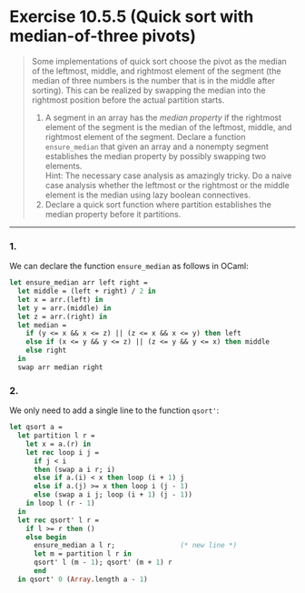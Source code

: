 # Exercise 10.5.5 (Quick sort with median-of-three pivots)

> Some implementations of quick sort choose the pivot as the median of the leftmost, middle, and rightmost element of the segment (the median of three numbers is the number that is in the middle after sorting).
> This can be realized by swapping the median into the rightmost position before the actual partition starts.
> 1. A segment in an array has the _median property_ if the rightmost element of the segment is the median of the leftmost, middle, and rightmost element of the segment.
>    Declare a function `ensure_median` that given an array and a nonempty segment establishes the median property by possibly swapping two elements.  
>    Hint:
>    The necessary case analysis as amazingly tricky.
>    Do a naive case analysis whether the leftmost or the rightmost or the middle element is the median using lazy boolean connectives.
> 2. Declare a quick sort function where partition establishes the median property before it partitions.

---

### 1.

We can declare the function `ensure_median` as follows in OCaml:
```ocaml
let ensure_median arr left right =
  let middle = (left + right) / 2 in
  let x = arr.(left) in
  let y = arr.(middle) in
  let z = arr.(right) in
  let median =
    if (y <= x && x <= z) || (z <= x && x <= y) then left
    else if (x <= y && y <= z) || (z <= y && y <= x) then middle
    else right
  in
  swap arr median right
```

### 2.

We only need to add a single line to the function `qsort'`:
```ocaml
let qsort a =
  let partition l r =
    let x = a.(r) in
    let rec loop i j =
      if j < i
      then (swap a i r; i)
      else if a.(i) < x then loop (i + 1) j
      else if a.(j) >= x then loop i (j - 1)
      else (swap a i j; loop (i + 1) (j - 1))
    in loop l (r - 1)
  in
  let rec qsort' l r =
    if l >= r then ()
    else begin
      ensure_median a l r;                (* new line *)
      let m = partition l r in
      qsort' l (m - 1); qsort' (m + 1) r
      end
  in qsort' 0 (Array.length a - 1)
```
